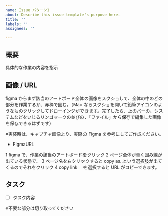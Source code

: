 ```yaml
---
name: Issue パターン1
about: Describe this issue template's purpose here.
title: ''
labels: ''
assignees: ''

---
```


## 概要

具体的な作業の内容を指示

## 画像 / URL

figma からまず該当のアートボード全体の画像をスクショして、全体の中のどの部分を作業するか、赤枠で囲む。（Mac ならスクショを開いて鉛筆アイコンのようなものクリックしてドローイングができます。完了したら、上のバーの、システムなどをいじるリンゴマークの並びの、「ファイル」から保存で編集した画像を保存できるはずです）

※実装時は、キャプチャ画像より、実際の Figma を参考にしてご作成ください。

- FigmaURL

1 figma で、作業の該当のアートボードをクリック
2 ページ全体が青く囲み線が出ている状態で、
3 ページ名を右クリックすると copy as..という選択肢が出てくるのでそれをクリック
4 copy link 　を選択すると URL がコピーできます。

## タスク

- [ ] タスク内容

※不要な部分は切り取ってください
